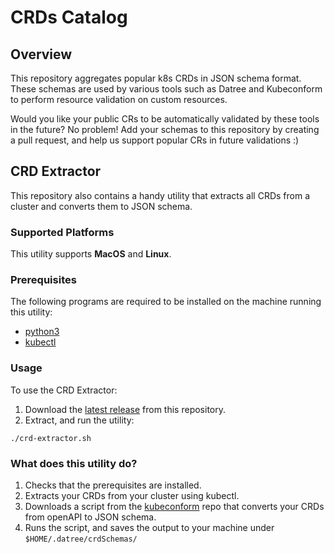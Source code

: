 # CRDs Catalog

## Overview

This repository aggregates popular k8s CRDs in JSON schema format. These schemas are used by various tools such as Datree and Kubeconform to perform resource validation on custom resources.

Would you like your public CRs to be automatically validated by these tools in the future? No problem! Add your schemas to this repository by creating a pull request, and help us support popular CRs in future validations :)

## CRD Extractor

This repository also contains a handy utility that extracts all CRDs from a cluster and converts them to JSON schema.

### Supported Platforms

This utility supports **MacOS** and **Linux**.

### Prerequisites
The following programs are required to be installed on the machine running this utility:
* [python3](https://www.python.org/downloads/)
* [kubectl](https://kubernetes.io/docs/tasks/tools/#kubectl)

### Usage
To use the CRD Extractor:  
1. Download the [latest release](https://github.com/datreeio/CRDs-catalog/releases/latest/download/crd-extractor.zip) from this repository.
2. Extract, and run the utility:
```
./crd-extractor.sh
```
### What does this utility do?
1. Checks that the prerequisites are installed.
2. Extracts your CRDs from your cluster using kubectl.
3. Downloads a script from the [kubeconform](https://github.com/yannh/kubeconform) repo that converts your CRDs from openAPI to JSON schema.
4. Runs the script, and saves the output to your machine under `$HOME/.datree/crdSchemas/`
